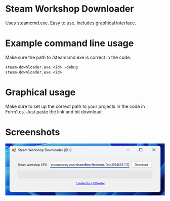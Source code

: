 # Steam Workshop Downloader
Uses steamcmd.exe. Easy to use. Includes graphical interface.

# Example command line usage
Make sure the path to /steamcmd.exe is correct in the code.
```
steam-downloader.exe <id> -debug
steam-downloader.exe <id>
```

# Graphical usage
Make sure to set up the correct path to your projects in the code in Form1.cs. Just paste the link and hit download

# Screenshots
![image](Untitled.png)